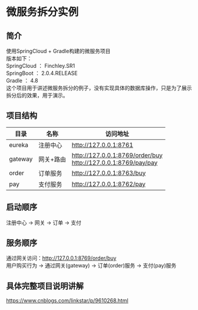 # 微服务拆分实例

## 简介
使用SpringCloud + Gradle构建的微服务项目  
版本如下：  
SpringCloud ： Finchley.SR1  
SpringBoot ： 2.0.4.RELEASE  
Gradle ： 4.8  
这个项目用于讲述微服务拆分的例子，没有实现具体的数据库操作，只是为了展示拆分后的效果，用于演示。

## 项目结构
| 目录 | 名称 | 访问地址 |
| --- | --- | --- |
| eureka | 注册中心 | http://127.0.0.1:8761 |
| gateway | 网关+路由 | http://127.0.0.1:8769/order/buy <br> http://127.0.0.1:8769/pay/pay |
| order | 订单服务 | http://127.0.0.1:8763/buy |
| pay | 支付服务 | http://127.0.0.1:8762/pay |


## 启动顺序
注册中心 -> 网关 -> 订单 -> 支付  

## 服务顺序
通过网关访问：http://127.0.0.1:8769/order/buy    
用户购买行为 -> 通过网关(gateway) -> 订单(order)服务 -> 支付(pay)服务  

## 具体完整项目说明讲解
https://www.cnblogs.com/linkstar/p/9610268.html






